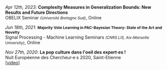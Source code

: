 _Apr 12th, 2023_: **Complexity Measures in Generalization Bounds: New Results and Future Directions**  
OBELIX Seminar <i style="font-size: 12.0px">(Université Bretagne Sud)</i>, Online

_Jun 18th, 2021_: <strong style="font-size: 12.0px">Majority Vote Learning in PAC-Bayesian Theory: State of the Art and Novelty</strong>  
Signal Processing - Machine Learning Seminars <i style="font-size: 12.0px">(CNRS LIS, Aix-Marseille University)</i>, Online

_Nov 27th, 2020_: **La pop culture dans l'oeil des expert·es !**  
Nuit Européenne des Chercheur·e·s 2020, Saint-Etienne  
[[video](https://www.youtube.com/watch?v=Mp3S_1iAjbo)]

